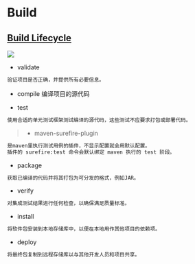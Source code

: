 # Build

## [Build Lifecycle](https://maven.apache.org/guides/introduction/introduction-to-the-lifecycle.html)
![](pic/build-life-cycle.png)

* validate
```md
验证项目是否正确，并提供所有必要信息。
```
* compile 编译项目的源代码

* test
```md
使用合适的单元测试框架测试编译的源代码，这些测试不应要求打包或部署代码。
```
> * maven-surefire-plugin
```md
是maven里执行测试用例的插件，不显示配置就会用默认配置。
插件的 surefire:test 命令会默认绑定 maven 执行的 test 阶段。
```
* package
```md
获取已编译的代码并将其打包为可分发的格式，例如JAR。
```
* verify
```md
对集成测试结果进行任何检查，以确保满足质量标准。
```
* install
```md
将软件包安装到本地存储库中，以便在本地用作其他项目的依赖项。
```
* deploy
```md
将最终包复制到远程存储库以与其他开发人员和项目共享。
```